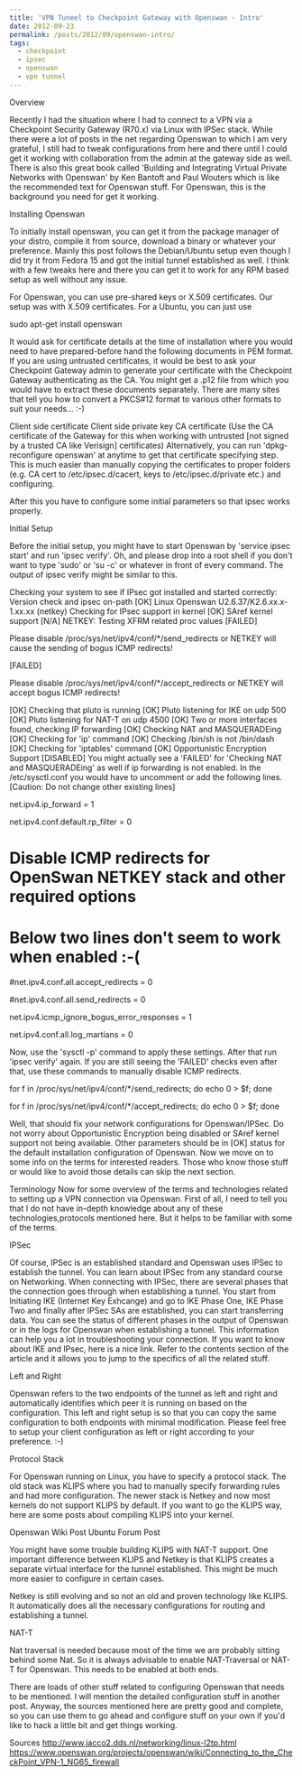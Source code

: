 ```yaml
---
title: 'VPN Tuneel to Checkpoint Gateway with Openswan - Intro'
date: 2012-09-23
permalink: /posts/2012/09/openswan-intro/
tags:
  - checkpoint
  - ipsec
  - openswan
  - vpn tunnel
---
```

Overview


Recently I had the situation where I had to connect to a VPN via a Checkpoint Security Gateway (R70.x) via Linux with IPSec stack. While there were a lot of posts in the net regarding Openswan to which I am very grateful, I still had to tweak configurations from here and there until I could get it working with collaboration from the admin at the gateway side as well. There is also this great book called 'Building and Integrating Virtual Private Networks with Openswan' by Ken Bantoft and Paul Wouters which is like the recommended text for Openswan stuff. For Openswan, this is the background you need for get it working.



Installing Openswan


To initially install openswan, you can get it from the package manager of your distro, compile it from source, download a binary or whatever your preference. Mainly this post follows the Debian/Ubuntu setup even though I did try it from Fedora 15 and got the initial tunnel established as well. I think with a few tweaks here and there you can get it to work for any RPM based setup as well without any issue.





For Openswan, you can use pre-shared keys or X.509 certificates. Our setup was with X.509 certificates. For a Ubuntu, you can just use

sudo apt-get install openswan

It would ask for certificate details at the time of installation where you would need to have prepared-before hand the following documents in PEM format. If you are using untrusted certificates, it would be best to ask your Checkpoint Gateway admin to generate your certificate with the Checkpoint Gateway authenticating as the CA. You might get a .p12 file from which you would have to extract these documents separately. There are many sites that tell you how to convert a PKCS#12 format to various other formats to suit your needs... :-)

Client side certificate
Client side private key
CA certificate (Use the CA certificate of the Gateway for this when working with untrusted [not signed by a trusted CA like Verisign] certificates)
Alternatively, you can run 'dpkg-reconfigure openswan' at anytime to get that certificate specifying step. This is much easier than manually copying the certificates to proper folders (e.g. CA cert to /etc/ipsec.d/cacert, keys to /etc/ipsec.d/private etc.) and configuring.



After this you have to configure some initial parameters so that ipsec  works properly.



Initial Setup


Before the initial setup, you might have to start Openswan by 'service ipsec start' and run 'ipsec verify'. Oh, and please drop into a root shell if you don't want to type 'sudo' or 'su -c' or whatever in front of every command. The output of ipsec verify might be similar to this.



Checking your system to see if IPsec got installed and started correctly:
Version check and ipsec on-path                              [OK]
Linux Openswan U2.6.37/K2.6.xx.x-1.xx.xx (netkey)
Checking for IPsec support in kernel                         [OK]
 SAref kernel support                                        [N/A]
 NETKEY:  Testing XFRM related proc values                   [FAILED]

  Please disable /proc/sys/net/ipv4/conf/*/send_redirects
  or NETKEY will cause the sending of bogus ICMP redirects!

 [FAILED]

  Please disable /proc/sys/net/ipv4/conf/*/accept_redirects
  or NETKEY will accept bogus ICMP redirects!

 [OK]
Checking that pluto is running                               [OK]
 Pluto listening for IKE on udp 500                          [OK]
 Pluto listening for NAT-T on udp 4500                       [OK]
Two or more interfaces found, checking IP forwarding         [OK]
Checking NAT and MASQUERADEing                               [OK]
Checking for 'ip' command                                    [OK]
Checking /bin/sh is not /bin/dash                            [OK]
Checking for 'iptables' command                              [OK]
Opportunistic Encryption Support                             [DISABLED]
You might actually see a 'FAILED' for 'Checking NAT and MASQUERADEing' as well if ip forwarding is not enabled. In the /etc/sysctl.conf you would have to uncomment or add the following lines. [Caution: Do not change other existing lines]



net.ipv4.ip_forward = 1

net.ipv4.conf.default.rp_filter = 0

# Disable ICMP redirects for OpenSwan NETKEY stack and other required options


# Below two lines don't seem to work when enabled :-(

#net.ipv4.conf.all.accept_redirects = 0

#net.ipv4.conf.all.send_redirects = 0


net.ipv4.icmp_ignore_bogus_error_responses = 1

net.ipv4.conf.all.log_martians = 0



Now, use the 'sysctl -p' command to apply these settings. After that run 'ipsec verify' again. If you are still seeing the 'FAILED' checks even after that, use these commands to manually disable ICMP redirects.



for f in /proc/sys/net/ipv4/conf/*/send_redirects; do echo 0 &gt; $f; done 

for f in /proc/sys/net/ipv4/conf/*/accept_redirects; do echo 0 &gt; $f; done



Well, that should fix your network configurations for Openswan/IPSec. Do not worry about Opportunistic Encryption being disabled or SAref kernel support not being available. Other parameters should be in [OK] status for the default installation configuration of Openswan. Now we move on to some info on the terms for interested readers. Those who know those stuff or would like to avoid those details can skip the next section.





Terminology
Now for some overview of the terms and technologies related to setting up a VPN connection via Openswan. First of all, I need to tell you that I do not have in-depth knowledge about any of these technologies,protocols mentioned here. But it helps to be familiar with some of the terms.



IPSec


Of course, IPSec is an established standard and Openswan uses IPSec to establish the tunnel. You can learn about IPSec from any standard course on Networking. When connecting with IPSec, there are several phases that the connection goes through when establishing a tunnel. You start from Initiating IKE (Internet Key Exhcange) and go to IKE Phase One, IKE Phase Two and finally after IPSec SAs are established, you can start transferring data. You can see the status of different phases in the output of Openswan or in the logs for Openswan when establishing a tunnel. This information can help you a lot in troubleshooting your connection. If you want to know about IKE and IPsec, here is a nice link. Refer to the contents section of the article and it allows you to jump to the specifics of all the related stuff.



Left and Right


Openswan refers to the two endpoints of the tunnel as left and right and automatically identifies which peer it is running on based on the configuration. This left and right setup is so that you can copy the same configuration to both endpoints with minimal modification. Please feel free to setup your client configuration as left or right according to your preference. :-)



Protocol Stack


For Openswan running on Linux, you have to specify a protocol stack. The old stack was KLIPS where you had to manually specify forwarding rules and had more configuration. The newer stack is Netkey and now most kernels do not support KLIPS by default. If you want to go the KLIPS way, here are some posts about compiling KLIPS into your kernel.

Openswan Wiki Post
Ubuntu Forum Post


You might have some trouble building KLIPS with NAT-T support. One important difference between KLIPS and Netkey is that KLIPS creates a separate virtual interface for the tunnel established. This might be much more easier to configure in certain cases.



Netkey is still evolving and so not an old and proven technology like KLIPS. It automatically does all the necessary configurations for routing and establishing a tunnel.



NAT-T


Nat traversal is needed because most of the time we are probably sitting behind some Nat. So it is always advisable to enable NAT-Traversal or NAT-T for Openswan. This needs to be enabled at both ends. 



There are loads of other stuff related to configuring Openswan that needs to be mentioned. I will mention the detailed configuration stuff in another post. Anyway, the sources mentioned here are pretty good and complete, so you can use them to go ahead and configure stuff on your own if you'd like to hack a little bit and get things working.



Sources
http://www.jacco2.dds.nl/networking/linux-l2tp.html
https://www.openswan.org/projects/openswan/wiki/Connecting_to_the_CheckPoint_VPN-1_NG65_firewall
